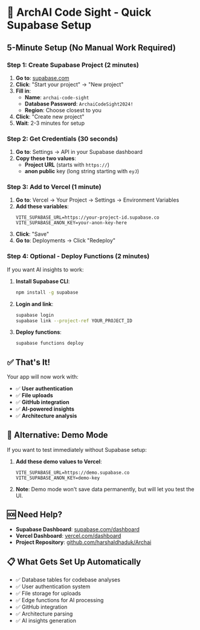 # 🚀 ArchAI Code Sight - Quick Supabase Setup

## **5-Minute Setup (No Manual Work Required)**

### **Step 1: Create Supabase Project (2 minutes)**

1. **Go to**: [supabase.com](https://supabase.com)
2. **Click**: "Start your project" → "New project"
3. **Fill in**:
   - **Name**: `archai-code-sight`
   - **Database Password**: `ArchaiCodeSight2024!`
   - **Region**: Choose closest to you
4. **Click**: "Create new project"
5. **Wait**: 2-3 minutes for setup

### **Step 2: Get Credentials (30 seconds)**

1. **Go to**: Settings → API in your Supabase dashboard
2. **Copy these two values**:
   - **Project URL** (starts with `https://`)
   - **anon public** key (long string starting with `eyJ`)

### **Step 3: Add to Vercel (1 minute)**

1. **Go to**: Vercel → Your Project → Settings → Environment Variables
2. **Add these variables**:
   ```
   VITE_SUPABASE_URL=https://your-project-id.supabase.co
   VITE_SUPABASE_ANON_KEY=your-anon-key-here
   ```
3. **Click**: "Save"
4. **Go to**: Deployments → Click "Redeploy"

### **Step 4: Optional - Deploy Functions (2 minutes)**

If you want AI insights to work:

1. **Install Supabase CLI**:
   ```bash
   npm install -g supabase
   ```

2. **Login and link**:
   ```bash
   supabase login
   supabase link --project-ref YOUR_PROJECT_ID
   ```

3. **Deploy functions**:
   ```bash
   supabase functions deploy
   ```

## ✅ **That's It!**

Your app will now work with:
- ✅ **User authentication**
- ✅ **File uploads**
- ✅ **GitHub integration**
- ✅ **AI-powered insights**
- ✅ **Architecture analysis**

## 🔧 **Alternative: Demo Mode**

If you want to test immediately without Supabase setup:

1. **Add these demo values to Vercel**:
   ```
   VITE_SUPABASE_URL=https://demo.supabase.co
   VITE_SUPABASE_ANON_KEY=demo-key
   ```

2. **Note**: Demo mode won't save data permanently, but will let you test the UI.

## 🆘 **Need Help?**

- **Supabase Dashboard**: [supabase.com/dashboard](https://supabase.com/dashboard)
- **Vercel Dashboard**: [vercel.com/dashboard](https://vercel.com/dashboard)
- **Project Repository**: [github.com/harshaldhaduk/Archai](https://github.com/harshaldhaduk/Archai)

## 📋 **What Gets Set Up Automatically**

- ✅ Database tables for codebase analyses
- ✅ User authentication system
- ✅ File storage for uploads
- ✅ Edge functions for AI processing
- ✅ GitHub integration
- ✅ Architecture parsing
- ✅ AI insights generation
